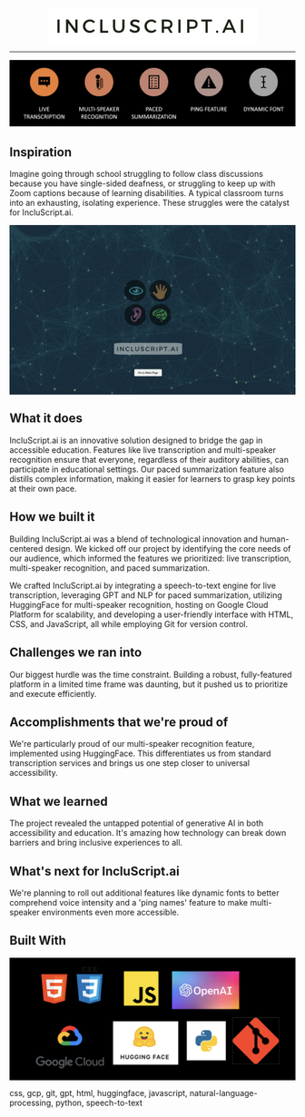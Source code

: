 <p align="center"> <img align="center" src="src/Screenshot 2023-09-17 at 2.54.52 AM.png"> </p>
<hr>

![Features](features.png)

## Inspiration
Imagine going through school struggling to follow class discussions because you have single-sided deafness, or struggling to keep up with Zoom captions because of learning disabilities. A typical classroom turns into an exhausting, isolating experience. These struggles were the catalyst for IncluScript.ai.

<p align="center"> <img align="center" src="landing.gif"> </p>

## What it does
IncluScript.ai is an innovative solution designed to bridge the gap in accessible education. Features like live transcription and multi-speaker recognition ensure that everyone, regardless of their auditory abilities, can participate in educational settings. Our paced summarization feature also distills complex information, making it easier for learners to grasp key points at their own pace.

## How we built it
Building IncluScript.ai was a blend of technological innovation and human-centered design. We kicked off our project by identifying the core needs of our audience, which informed the features we prioritized: live transcription, multi-speaker recognition, and paced summarization.

We crafted IncluScript.ai by integrating a speech-to-text engine for live transcription, leveraging GPT and NLP for paced summarization, utilizing HuggingFace for multi-speaker recognition, hosting on Google Cloud Platform for scalability, and developing a user-friendly interface with HTML, CSS, and JavaScript, all while employing Git for version control.

## Challenges we ran into
Our biggest hurdle was the time constraint. Building a robust, fully-featured platform in a limited time frame was daunting, but it pushed us to prioritize and execute efficiently.

## Accomplishments that we're proud of
We're particularly proud of our multi-speaker recognition feature, implemented using HuggingFace. This differentiates us from standard transcription services and brings us one step closer to universal accessibility.

## What we learned
The project revealed the untapped potential of generative AI in both accessibility and education. It's amazing how technology can break down barriers and bring inclusive experiences to all.

## What's next for IncluScript.ai
We're planning to roll out additional features like dynamic fonts to better comprehend voice intensity and a 'ping names' feature to make multi-speaker environments even more accessible.

## Built With
<p align="center"> <img align="center" src="Screenshot 2023-09-17 at 10.51.05 AM.png"> </p>
css, gcp, git, gpt, html, huggingface, javascript, natural-language-processing, python, speech-to-text

